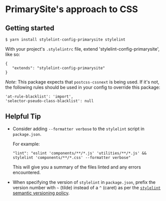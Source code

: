 # PrimarySite's approach to CSS

## Getting started

    $ yarn install stylelint-config-primarysite stylelint

With your project's `.stylelintrc` file, extend 'stylelint-config-primarysite',
like so:

    {
       "extends": "stylelint-config-primarysite"
    }

*Note*: This package expects that `postcss-cssnext` is being used. If it's not,
the following rules should be used in your config to override this package:

    'at-rule-blacklist': 'import',
    'selector-pseudo-class-blacklist': null

## Helpful Tip

- Consider adding `--formatter verbose` to the `stylelint` script in `package.json`.

  For example:
  ```
  "lint": "eslint 'components/**/*.js' 'utilities/**/*.js' && stylelint 'components/**/*.css' --formatter verbose"
  ```

  This will give you a summary of the files linted and any errors encountered.

- When specifying the version of `stylelint` in `package.json`, prefix the version number with `~` (tilde) instead of a `^` (caret) as per the [`stylelint` semantic versioning policy](https://stylelint.io/#semantic-versioning-policy).